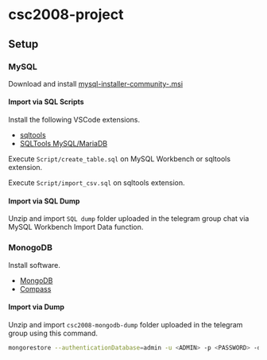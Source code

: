 # csc2008-project

## Setup

### MySQL

Download and install [mysql-installer-community-<version>.msi](https://dev.mysql.com/downloads/installer/)

#### Import via SQL Scripts

Install the following VSCode extensions.

- [sqltools](https://marketplace.visualstudio.com/items?itemName=mtxr.sqltools)
- [SQLTools MySQL/MariaDB](https://marketplace.visualstudio.com/items?itemName=mtxr.sqltools-driver-mysql)

Execute `Script/create_table.sql` on MySQL Workbench or sqltools extension.

Execute `Script/import_csv.sql` on sqltools extension.

#### Import via SQL Dump

Unzip and import `SQL dump` folder uploaded in the telegram group chat via MySQL Workbench Import Data function.

### MonogoDB

Install software.

- [MongoDB](https://www.mongodb.com/try/download/community)
- [Compass](https://www.mongodb.com/try/download/compass)

#### Import via Dump

Unzip and import `csc2008-mongodb-dump` folder uploaded in the telegram group using this command.

```bash
mongorestore --authenticationDatabase=admin -u <ADMIN> -p <PASSWORD> -d csc2008 <PATH>
```
